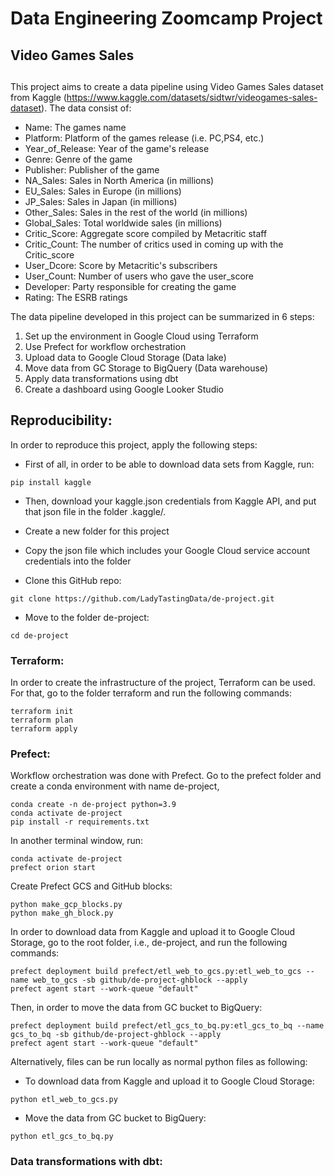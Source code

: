 # Data Engineering Zoomcamp Project
## Video Games Sales

##

This project aims to create a data pipeline using Video Games Sales dataset from Kaggle (https://www.kaggle.com/datasets/sidtwr/videogames-sales-dataset). The data consist of:

- Name: The games name
- Platform: Platform of the games release (i.e. PC,PS4, etc.)
- Year_of_Release: Year of the game's release
- Genre: Genre of the game
- Publisher: Publisher of the game
- NA_Sales: Sales in North America (in millions)
- EU_Sales: Sales in Europe (in millions)
- JP_Sales: Sales in Japan (in millions)
- Other_Sales: Sales in the rest of the world (in millions)
- Global_Sales: Total worldwide sales (in millions)
- Critic_Score: Aggregate score compiled by Metacritic staff
- Critic_Count: The number of critics used in coming up with the Critic_score
- User_Dcore: Score by Metacritic's subscribers
- User_Count: Number of users who gave the user_score
- Developer: Party responsible for creating the game
- Rating: The ESRB ratings

The data pipeline developed in this project can be summarized in 6 steps:
<ol>
<li> Set up the environment in Google Cloud using Terraform
<li> Use Prefect for workflow orchestration
<li> Upload data to Google Cloud Storage (Data lake)
<li> Move data from GC Storage to BigQuery (Data warehouse)
<li> Apply data transformations using dbt
<li> Create a dashboard using Google Looker Studio
</ol>




## Reproducibility:

In order to reproduce this project, apply the following steps:

- First of all, in order to be able to download data sets from Kaggle, run:
```
pip install kaggle
```
- Then, download your kaggle.json credentials from Kaggle API, and put that json file in the folder .kaggle/.


- Create a new folder for this project

- Copy the json file which includes your Google Cloud service account credentials into the folder

- Clone this GitHub repo:
```
git clone https://github.com/LadyTastingData/de-project.git
```

- Move to the folder de-project:
```
cd de-project
```


### Terraform:
In order to create the infrastructure of the project, Terraform can be used. For that, go to the folder terraform and run the following commands:
```
terraform init
terraform plan 
terraform apply
```

### Prefect:
Workflow orchestration was done with Prefect.
Go to the prefect folder and create a conda environment with name de-project, 
```
conda create -n de-project python=3.9
conda activate de-project
pip install -r requirements.txt
```

In another terminal window, run:
```
conda activate de-project
prefect orion start
```

Create Prefect GCS and GitHub blocks:
```
python make_gcp_blocks.py 
python make_gh_block.py
```

In order to download data from Kaggle and upload it to Google Cloud Storage, go to the root folder, i.e., de-project, and run the following commands:
```
prefect deployment build prefect/etl_web_to_gcs.py:etl_web_to_gcs --name web_to_gcs -sb github/de-project-ghblock --apply
prefect agent start --work-queue "default"
```

Then, in order to move the data from GC bucket to BigQuery:
```
prefect deployment build prefect/etl_gcs_to_bq.py:etl_gcs_to_bq --name gcs_to_bq -sb github/de-project-ghblock --apply
prefect agent start --work-queue "default"
```

Alternatively, files can be run locally as normal python files as following:

- To download data from Kaggle and upload it to Google Cloud Storage:
```
python etl_web_to_gcs.py
```
- Move the data from GC bucket to BigQuery:
```
python etl_gcs_to_bq.py
```

### Data transformations with dbt:


